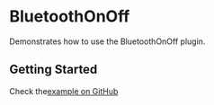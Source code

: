 # BluetoothOnOff

Demonstrates how to use the BluetoothOnOff plugin.

## Getting Started

Check the[example on GitHub](https://github.com/Fleximex/BluetoothOnOff/blob/master/example/lib/main.dart) 
